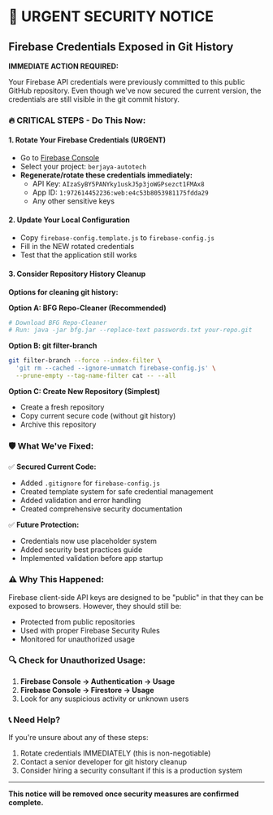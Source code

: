 # 🚨 URGENT SECURITY NOTICE

## Firebase Credentials Exposed in Git History

**IMMEDIATE ACTION REQUIRED:**

Your Firebase API credentials were previously committed to this public GitHub repository. Even though we've now secured the current version, the credentials are still visible in the git commit history.

### 🔥 CRITICAL STEPS - Do This Now:

#### 1. Rotate Your Firebase Credentials (URGENT)
- Go to [Firebase Console](https://console.firebase.google.com/)
- Select your project: `berjaya-autotech`
- **Regenerate/rotate these credentials immediately:**
  - API Key: `AIzaSyBY5PANYky1uskJ5p3joWGPsezct1FMAx8`
  - App ID: `1:972614452236:web:e4c53b8053981175fdda29`
  - Any other sensitive keys

#### 2. Update Your Local Configuration
- Copy `firebase-config.template.js` to `firebase-config.js`
- Fill in the NEW rotated credentials
- Test that the application still works

#### 3. Consider Repository History Cleanup
**Options for cleaning git history:**

**Option A: BFG Repo-Cleaner (Recommended)**
```bash
# Download BFG Repo-Cleaner
# Run: java -jar bfg.jar --replace-text passwords.txt your-repo.git
```

**Option B: git filter-branch**
```bash
git filter-branch --force --index-filter \
  'git rm --cached --ignore-unmatch firebase-config.js' \
  --prune-empty --tag-name-filter cat -- --all
```

**Option C: Create New Repository (Simplest)**
- Create a fresh repository
- Copy current secure code (without git history)
- Archive this repository

### 🛡️ What We've Fixed:

✅ **Secured Current Code:**
- Added `.gitignore` for `firebase-config.js`
- Created template system for safe credential management
- Added validation and error handling
- Created comprehensive security documentation

✅ **Future Protection:**
- Credentials now use placeholder system
- Added security best practices guide
- Implemented validation before app startup

### ⚠️ Why This Happened:

Firebase client-side API keys are designed to be "public" in that they can be exposed to browsers. However, they should still be:
- Protected from public repositories
- Used with proper Firebase Security Rules
- Monitored for unauthorized usage

### 🔍 Check for Unauthorized Usage:

1. **Firebase Console → Authentication → Usage**
2. **Firebase Console → Firestore → Usage**
3. Look for any suspicious activity or unknown users

### 📞 Need Help?

If you're unsure about any of these steps:
1. Rotate credentials IMMEDIATELY (this is non-negotiable)
2. Contact a senior developer for git history cleanup
3. Consider hiring a security consultant if this is a production system

---

**This notice will be removed once security measures are confirmed complete.**